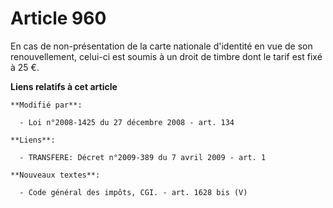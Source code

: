 # Article 960

En cas de non-présentation de la carte nationale d'identité en vue de son renouvellement, celui-ci est soumis à un droit de
timbre dont le tarif est fixé à 25 €.

**Liens relatifs à cet article**

	**Modifié par**:

	  - Loi n°2008-1425 du 27 décembre 2008 - art. 134

	**Liens**:

	  - TRANSFERE: Décret n°2009-389 du 7 avril 2009 - art. 1

	**Nouveaux textes**:

	  - Code général des impôts, CGI. - art. 1628 bis (V)

